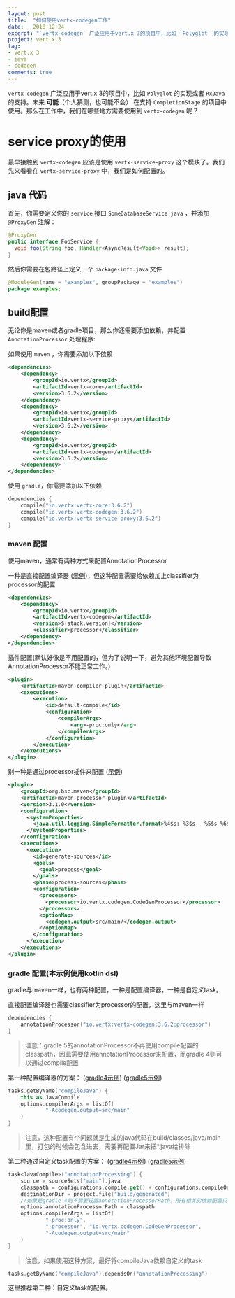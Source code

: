 ```yaml
---
layout: post
title:  "如何使用vertx-codegen工作"
date:   2018-12-24
excerpt: "`vertx-codegen` 广泛应用于vert.x 3的项目中，比如 `Polyglot` 的实现或者 `RxJava` 的支持。未来 **可能**（个人猜测，也可能不会） 在支持 `CompletionStage` 的项目中使用。那么在工作中，我们在哪些地方需要使用到 `vertx-codegen` 呢？"
project: vert.x 3
tag: 
- vert.x 3
- java
- codegen
comments: true
---
```


`vertx-codegen` 广泛应用于vert.x 3的项目中，比如 `Polyglot` 的实现或者 `RxJava` 的支持。未来 **可能**（个人猜测，也可能不会） 在支持 `CompletionStage` 的项目中使用。那么在工作中，我们在哪些地方需要使用到 `vertx-codegen` 呢？

# service proxy的使用

最早接触到 `vertx-codegen` 应该是使用 `vertx-service-proxy` 这个模块了。我们先来看看在 `vertx-service-proxy` 中，我们是如何配置的。

## java 代码

首先，你需要定义你的 `service` 接口 `SomeDatabaseService.java` ，并添加 `@ProxyGen` 注解：

```java
@ProxyGen
public interface FooService {
  void foo(String foo, Handler<AsyncResult<Void>> result);
}
```

然后你需要在包路径上定义一个 `package-info.java` 文件

```java
@ModuleGen(name = "examples", groupPackage = "examples")
package examples;
```

## build配置

无论你是maven或者gradle项目，那么你还需要添加依赖，并配置 `AnnotationProcessor` 处理程序:

如果使用 `maven` ，你需要添加以下依赖

```xml
<dependencies>
    <dependency>
        <groupId>io.vertx</groupId>
        <artifactId>vertx-core</artifactId>
        <version>3.6.2</version>
    </dependency>
    <dependency>
        <groupId>io.vertx</groupId>
        <artifactId>vertx-service-proxy</artifactId>
        <version>3.6.2</version>
    </dependency>
    <dependency>
        <groupId>io.vertx</groupId>
        <artifactId>vertx-codegen</artifactId>
        <version>3.6.2</version>
    </dependency>
</dependencies>
```

使用 `gradle`，你需要添加以下依赖
```kotlin
dependencies {
    compile("io.vertx:vertx-core:3.6.2")
    compile("io.vertx:vertx-codegen:3.6.2")
    compile("io.vertx:vertx-service-proxy:3.6.2")
}
```
### maven 配置

使用maven，通常有两种方式来配置AnnotationProcessor

一种是直接配置编译器
([示例](https://github.com/okou19900722/blog-source/tree/master/working-with-vertx-codegen/service-proxy-maven-compiler-args))，但这种配置需要给依赖加上classifier为processor的配置

```xml
<dependencies>
    <dependency>
        <groupId>io.vertx</groupId>
        <artifactId>vertx-codegen</artifactId>
        <version>${stack.version}</version>
        <classifier>processor</classifier>
    </dependency>
</dependencies>
```

插件配置(默认好像是不用配置的，但为了说明一下，避免其他环境配置导致AnnotationProcessor不能正常工作。)

```xml
<plugin>
    <artifactId>maven-compiler-plugin</artifactId>
    <executions>
        <execution>
            <id>default-compile</id>
            <configuration>
                <compilerArgs>
                    <arg>-proc:only</arg>
                </compilerArgs>
            </configuration>
        </execution>
    </executions>
</plugin>
```

别一种是通过processor插件来配置
([示例](https://github.com/okou19900722/blog-source/tree/master/working-with-vertx-codegen/service-proxy-maven-processor-plugin))

```xml
<plugin>
    <groupId>org.bsc.maven</groupId>
    <artifactId>maven-processor-plugin</artifactId>
    <version>3.1.0</version>
    <configuration>
      <systemProperties>
        <java.util.logging.SimpleFormatter.format>%4$s: %3$s - %5$s %6$s%n</java.util.logging.SimpleFormatter.format>
      </systemProperties>
    </configuration>
    <executions>
      <execution>
        <id>generate-sources</id>
        <goals>
          <goal>process</goal>
        </goals>
        <phase>process-sources</phase>
        <configuration>
          <processors>
            <processor>io.vertx.codegen.CodeGenProcessor</processor>
          </processors>
          <optionMap>
            <codegen.output>src/main/</codegen.output>
          </optionMap>
        </configuration>
      </execution>
    </executions>
</plugin>
```

### gradle 配置(本示例使用kotlin dsl)

gradle与maven一样，也有两种配置，一种是配置编译器，一种是自定义task。

直接配置编译器也需要classifier为processor的配置，这里与maven一样

```kotlin
dependencies {
    annotationProcessor("io.vertx:vertx-codegen:3.6.2:processor")
}
```
>注意：gradle 5的annotationProcessor不再使用compile配置的classpath，因此需要使用annotationProcessor来配置，而gradle 4则可以通过compile配置

第一种配置编译器的方案：
([gradle4示例](https://github.com/okou19900722/blog-source/tree/master/working-with-vertx-codegen/service-proxy-gradle4-compiler-args))
([gradle5示例](https://github.com/okou19900722/blog-source/tree/master/working-with-vertx-codegen/service-proxy-gradle5-compiler-args))

```kotlin
tasks.getByName("compileJava") {
    this as JavaCompile
    options.compilerArgs = listOf(
            "-Acodegen.output=src/main"
    )
}
```

>注意，这种配置有个问题就是生成的java代码在build/classes/java/main里，打包的时候会包含进去，需要再配置Jar来把*.java给排除

第二种通过自定义task配置的方案：
([gradle4示例](https://github.com/okou19900722/blog-source/tree/master/working-with-vertx-codegen/service-proxy-gradle4-custom-task))
([gradle5示例](https://github.com/okou19900722/blog-source/tree/master/working-with-vertx-codegen/service-proxy-gradle5-custom-task))
```kotlin
task<JavaCompile>("annotationProcessing") {
    source = sourceSets["main"].java
    classpath = configurations.compile.get() + configurations.compileOnly.get()
    destinationDir = project.file("build/generated")
    //如果是gradle 4则不需要设置annotationProcessorPath，所有相关的依赖配置只需要使用compile即可
    options.annotationProcessorPath = classpath
    options.compilerArgs = listOf(
            "-proc:only",
            "-processor", "io.vertx.codegen.CodeGenProcessor",
            "-Acodegen.output=src/main"
    )
}
```
>注意，如果使用这种方案，最好将compileJava依赖自定义的task

```kotlin
tasks.getByName("compileJava").dependsOn("annotationProcessing")
```

这里推荐第二种：自定义task的配置。

